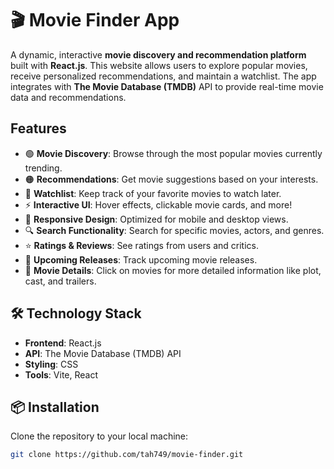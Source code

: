 # 🎬 Movie Finder App

A dynamic, interactive **movie discovery and recommendation platform** built with **React.js**. This website allows users to explore popular movies, receive personalized recommendations, and maintain a watchlist. The app integrates with **The Movie Database (TMDB)** API to provide real-time movie data and recommendations. 

## Features

- 🟢 **Movie Discovery**: Browse through the most popular movies currently trending.
- 🟠 **Recommendations**: Get movie suggestions based on your interests.
- 🔵 **Watchlist**: Keep track of your favorite movies to watch later.
- ⚡ **Interactive UI**: Hover effects, clickable movie cards, and more!
- 📱 **Responsive Design**: Optimized for mobile and desktop views.
- 🔍 **Search Functionality**: Search for specific movies, actors, and genres.
- ⭐ **Ratings & Reviews**: See ratings from users and critics.
- 📅 **Upcoming Releases**: Track upcoming movie releases.
- 🎥 **Movie Details**: Click on movies for more detailed information like plot, cast, and trailers.
  
## 🛠️ Technology Stack

- **Frontend**: React.js
- **API**: The Movie Database (TMDB) API
- **Styling**: CSS
- **Tools**: Vite, React

## 📦 Installation

Clone the repository to your local machine:

```bash
git clone https://github.com/tah749/movie-finder.git